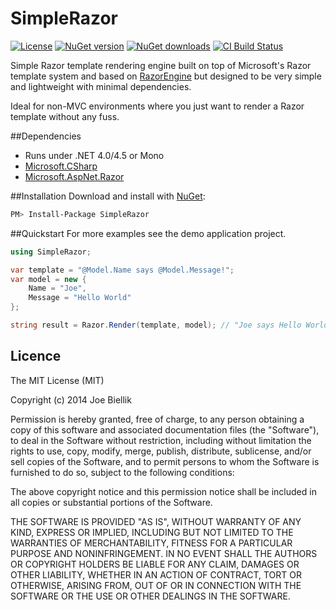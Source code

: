SimpleRazor
===========
[![License](http://img.shields.io/badge/license-MIT-brightgreen.svg?style=flat-square)](http://opensource.org/licenses/MIT)
[![NuGet version](https://img.shields.io/nuget/v/SimpleRazor.svg?label=nuget%20version&style=flat-square)](https://www.nuget.org/packages/SimpleRazor)
[![NuGet downloads](https://img.shields.io/nuget/dt/SimpleRazor.svg?label=nuget%20downloads&style=flat-square)](https://www.nuget.org/stats/packages/SimpleRazor?groupby=Version)
[![CI Build Status](https://www.myget.org/BuildSource/Badge/joebiellik?identifier=edeba8ce-7e39-4b43-afef-02c6015486bb)](https://www.myget.org/gallery/joebiellik)

Simple Razor template rendering engine built on top of Microsoft's Razor template system and based on [RazorEngine](https://github.com/Antaris/RazorEngine) but designed to be very simple and lightweight with minimal dependencies.

Ideal for non-MVC environments where you just want to render a Razor template without any fuss.

##Dependencies
* Runs under .NET 4.0/4.5 or Mono
* [Microsoft.CSharp](http://msdn.microsoft.com/en-us/library/microsoft.csharp.aspx)
* [Microsoft.AspNet.Razor](https://www.nuget.org/packages/Microsoft.AspNet.Razor)

##Installation
Download and install with [NuGet](https://www.nuget.org/):
```bash
PM> Install-Package SimpleRazor
```

##Quickstart
For more examples see the demo application project.
```csharp
using SimpleRazor;

var template = "@Model.Name says @Model.Message!";
var model = new {
	Name = "Joe",
	Message = "Hello World"
};

string result = Razor.Render(template, model); // "Joe says Hello World!"
```

## Licence
The MIT License (MIT)

Copyright (c) 2014 Joe Biellik

Permission is hereby granted, free of charge, to any person obtaining a copy
of this software and associated documentation files (the "Software"), to deal
in the Software without restriction, including without limitation the rights
to use, copy, modify, merge, publish, distribute, sublicense, and/or sell
copies of the Software, and to permit persons to whom the Software is
furnished to do so, subject to the following conditions:

The above copyright notice and this permission notice shall be included in all
copies or substantial portions of the Software.

THE SOFTWARE IS PROVIDED "AS IS", WITHOUT WARRANTY OF ANY KIND, EXPRESS OR
IMPLIED, INCLUDING BUT NOT LIMITED TO THE WARRANTIES OF MERCHANTABILITY,
FITNESS FOR A PARTICULAR PURPOSE AND NONINFRINGEMENT. IN NO EVENT SHALL THE
AUTHORS OR COPYRIGHT HOLDERS BE LIABLE FOR ANY CLAIM, DAMAGES OR OTHER
LIABILITY, WHETHER IN AN ACTION OF CONTRACT, TORT OR OTHERWISE, ARISING FROM,
OUT OF OR IN CONNECTION WITH THE SOFTWARE OR THE USE OR OTHER DEALINGS IN THE
SOFTWARE.